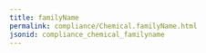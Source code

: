 ```yaml
---
title: familyName
permalink: compliance/Chemical.familyName.html
jsonid: compliance_chemical_familyname
---
```

